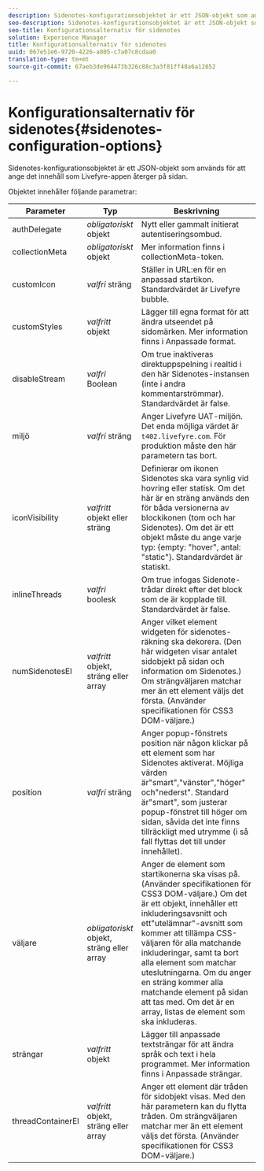 ```yaml
---
description: Sidenotes-konfigurationsobjektet är ett JSON-objekt som används för att ange det innehåll som Livefyre-appen återger på sidan.
seo-description: Sidenotes-konfigurationsobjektet är ett JSON-objekt som används för att ange det innehåll som Livefyre-appen återger på sidan.
seo-title: Konfigurationsalternativ för sidenotes
solution: Experience Manager
title: Konfigurationsalternativ för sidenotes
uuid: 067e51e6-9720-4226-a805-c7a07c8cdaa0
translation-type: tm+mt
source-git-commit: 67aeb3de964473b326c88c3a3f81ff48a6a12652

---
```



# Konfigurationsalternativ för sidenotes{#sidenotes-configuration-options}

Sidenotes-konfigurationsobjektet är ett JSON-objekt som används för att ange det innehåll som Livefyre-appen återger på sidan.

Objektet innehåller följande parametrar:

| Parameter | Typ | Beskrivning |
|--- |--- |--- |
| authDelegate | *obligatoriskt* objekt | Nytt eller gammalt initierat autentiseringsombud. |
| collectionMeta | *obligatoriskt* objekt | Mer information finns i collectionMeta-token. |
| customIcon | *valfri* sträng | Ställer in URL:en för en anpassad startikon. Standardvärdet är Livefyre bubble. |
| customStyles | *valfritt* objekt | Lägger till egna format för att ändra utseendet på sidomärken. Mer information finns i Anpassade format. |
| disableStream | *valfri* Boolean | Om true inaktiveras direktuppspelning i realtid i den här Sidenotes-instansen (inte i andra kommentarströmmar). Standardvärdet är false. |
| miljö | *valfri* sträng | Anger Livefyre UAT-miljön. Det enda möjliga värdet är `t402.livefyre.com`. För produktion måste den här parametern tas bort. |
| iconVisibility | *valfritt* objekt eller sträng | Definierar om ikonen Sidenotes ska vara synlig vid hovring eller statisk. Om det här är en sträng används den för båda versionerna av blockikonen (tom och har Sidenotes). Om det är ett objekt måste du ange varje typ: {empty: &quot;hover&quot;, antal: &quot;static&quot;}. Standardvärdet är statiskt. |
| inlineThreads | *valfri* boolesk | Om true infogas Sidenote-trådar direkt efter det block som de är kopplade till. Standardvärdet är false. |
| numSidenotesEl | *valfritt* objekt, sträng eller array | Anger vilket element widgeten för sidenotes-räkning ska dekorera. (Den här widgeten visar antalet sidobjekt på sidan och information om Sidenotes.) Om strängväljaren matchar mer än ett element väljs det första. (Använder specifikationen för CSS3 DOM-väljare.) |
| position | *valfri* sträng | Anger popup-fönstrets position när någon klickar på ett element som har Sidenotes aktiverat. Möjliga värden är&quot;smart&quot;,&quot;vänster&quot;,&quot;höger&quot; och&quot;nederst&quot;. Standard är&quot;smart&quot;, som justerar popup-fönstret till höger om sidan, såvida det inte finns tillräckligt med utrymme (i så fall flyttas det till under innehållet). |
| väljare | *obligatoriskt* objekt, sträng eller array | Anger de element som startikonerna ska visas på. (Använder specifikationen för CSS3 DOM-väljare.) Om det är ett objekt, innehåller ett inkluderingsavsnitt och ett&quot;utelämnar&quot;-avsnitt som kommer att tillämpa CSS-väljaren för alla matchande inkluderingar, samt ta bort alla element som matchar uteslutningarna. Om du anger en sträng kommer alla matchande element på sidan att tas med. Om det är en array, listas de element som ska inkluderas. |
| strängar | *valfritt* objekt | Lägger till anpassade textsträngar för att ändra språk och text i hela programmet. Mer information finns i Anpassade strängar. |
| threadContainerEl | *valfritt* objekt, sträng eller array | Anger ett element där tråden för sidobjekt visas. Med den här parametern kan du flytta tråden. Om strängväljaren matchar mer än ett element väljs det första. (Använder specifikationen för CSS3 DOM-väljare.) |

